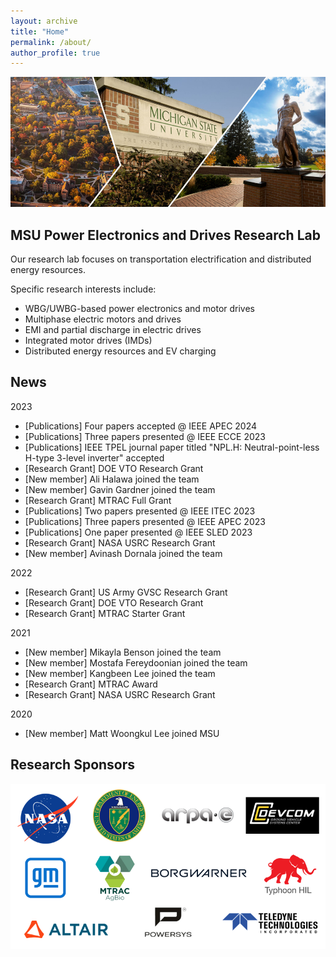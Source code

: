 ```yaml
---
layout: archive
title: "Home"
permalink: /about/
author_profile: true
---
```

![image](./images/main_logo.png)

MSU Power Electronics and Drives Research Lab
------
Our research lab focuses on transportation electrification and distributed energy resources.

Specific research interests include:
 - WBG/UWBG-based power electronics and motor drives
 - Multiphase electric motors and drives
 - EMI and partial discharge in electric drives
 - Integrated motor drives (IMDs)
 - Distributed energy resources and EV charging

News
------
2023
- [Publications] Four papers accepted @ IEEE APEC 2024
- [Publications] Three papers presented @ IEEE ECCE 2023
- [Publications] IEEE TPEL journal paper titled "NPL.H: Neutral-point-less H-type 3-level inverter" accepted
- [Research Grant] DOE VTO Research Grant
- [New member] Ali Halawa joined the team
- [New member] Gavin Gardner joined the team
- [Research Grant] MTRAC Full Grant
- [Publications] Two papers presented @ IEEE ITEC 2023
- [Publications] Three papers presented @ IEEE APEC 2023
- [Publications] One paper presented @ IEEE SLED 2023
- [Research Grant] NASA USRC Research Grant
- [New member] Avinash Dornala joined the team

2022
- [Research Grant] US Army GVSC Research Grant
- [Research Grant] DOE VTO Research Grant
- [Research Grant] MTRAC Starter Grant

2021
- [New member] Mikayla Benson joined the team
- [New member] Mostafa Fereydoonian joined the team
- [New member] Kangbeen Lee joined the team
- [Research Grant] MTRAC Award
- [Research Grant] NASA USRC Research Grant
  
2020
- [New member] Matt Woongkul Lee joined MSU

Research Sponsors
------
![image](images/sponsors.png)
